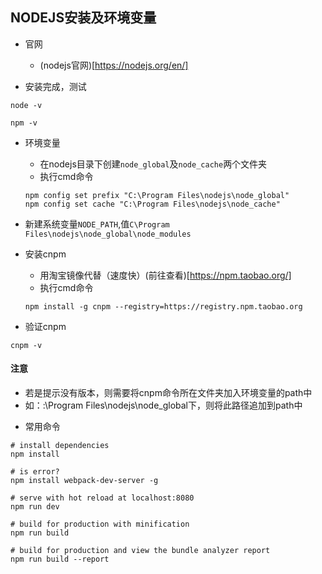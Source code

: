 ## NODEJS安装及环境变量

* 官网
  + (nodejs官网)[https://nodejs.org/en/]
  
* 安装完成，测试

```
node -v

npm -v
```

* 环境变量
  + 在nodejs目录下创建`node_global`及`node_cache`两个文件夹
  + 执行cmd命令
  
  ```
  npm config set prefix "C:\Program Files\nodejs\node_global"
  npm config set cache "C:\Program Files\nodejs\node_cache"
  ```

* 新建系统变量`NODE_PATH`,值`C\Program Files\nodejs\node_global\node_modules`

* 安装cnpm
  + 用淘宝镜像代替（速度快）(前往查看)[https://npm.taobao.org/]
  + 执行cmd命令
  
  ```
  npm install -g cnpm --registry=https://registry.npm.taobao.org
  ```

* 验证cnpm

```
cnpm -v 
```

#### 注意
  + 若是提示没有版本，则需要将cnpm命令所在文件夹加入环境变量的path中
  + 如：:\Program Files\nodejs\node_global下，则将此路径追加到path中


* 常用命令

```
# install dependencies
npm install

# is error?
npm install webpack-dev-server -g

# serve with hot reload at localhost:8080
npm run dev

# build for production with minification
npm run build

# build for production and view the bundle analyzer report
npm run build --report
```
